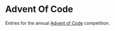 Advent Of Code
==============
Entries for the annual [Advent of Code](https://adventofcode.com/) competition.
